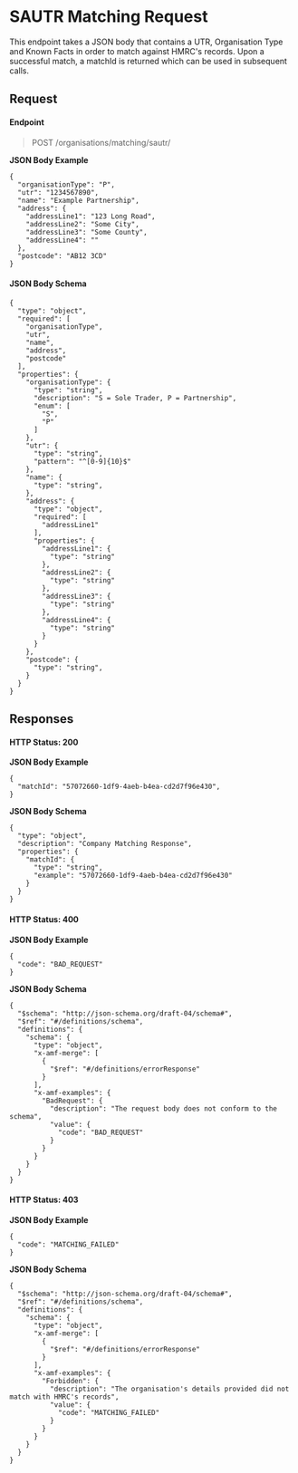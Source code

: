 # SAUTR Matching Request #

This endpoint takes a JSON body that contains a UTR, Organisation Type and Known Facts in order to match against HMRC's records. Upon a successful match, a matchId is returned which can be used in subsequent calls.

## Request ##

#### Endpoint ####

> POST /organisations/matching/sautr/

**JSON Body Example**

~~~~~~~~~~
{
  "organisationType": "P",
  "utr": "1234567890",
  "name": "Example Partnership",
  "address": {
    "addressLine1": "123 Long Road",
    "addressLine2": "Some City",
    "addressLine3": "Some County",
    "addressLine4": ""
  },
  "postcode": "AB12 3CD"
}
~~~~~~~~~~

#### JSON Body Schema ####

~~~~~~~~~~
{
  "type": "object",
  "required": [
    "organisationType",
    "utr",
    "name",
    "address",
    "postcode"
  ],
  "properties": {
    "organisationType": {
      "type": "string",
      "description": "S = Sole Trader, P = Partnership",
      "enum": [
        "S",
        "P"
      ]
    },
    "utr": {
      "type": "string",
      "pattern": "^[0-9]{10}$"
    },
    "name": {
      "type": "string",
    },
    "address": {
      "type": "object",
      "required": [
        "addressLine1"
      ],
      "properties": {
        "addressLine1": {
          "type": "string"
        },
        "addressLine2": {
          "type": "string"
        },
        "addressLine3": {
          "type": "string"
        },
        "addressLine4": {
          "type": "string"
        }
      }
    },
    "postcode": {
      "type": "string",
    }
  }
}
~~~~~~~~~~

## Responses ##

#### HTTP Status: 200 ####

**JSON Body Example**

~~~~~~~~~~
{
  "matchId": "57072660-1df9-4aeb-b4ea-cd2d7f96e430",
}
~~~~~~~~~~

**JSON Body Schema**

~~~~~~~~~~
{
  "type": "object",
  "description": "Company Matching Response",
  "properties": {
    "matchId": {
      "type": "string",
      "example": "57072660-1df9-4aeb-b4ea-cd2d7f96e430"
    }
  }
}
~~~~~~~~~~

#### HTTP Status: 400 ####

**JSON Body Example**

~~~~~~~~~~
{
  "code": "BAD_REQUEST"
}
~~~~~~~~~~

**JSON Body Schema**

~~~~~~~~~~
{
  "$schema": "http://json-schema.org/draft-04/schema#",
  "$ref": "#/definitions/schema",
  "definitions": {
    "schema": {
      "type": "object",
      "x-amf-merge": [
        {
          "$ref": "#/definitions/errorResponse"
        }
      ],
      "x-amf-examples": {
        "BadRequest": {
          "description": "The request body does not conform to the schema",
          "value": {
            "code": "BAD_REQUEST"
          }
        }
      }
    }
  }
}
~~~~~~~~~~

#### HTTP Status: 403 ####

**JSON Body Example**

~~~~~~~~~~
{
  "code": "MATCHING_FAILED"
}
~~~~~~~~~~

**JSON Body Schema**

~~~~~~~~~~
{
  "$schema": "http://json-schema.org/draft-04/schema#",
  "$ref": "#/definitions/schema",
  "definitions": {
    "schema": {
      "type": "object",
      "x-amf-merge": [
        {
          "$ref": "#/definitions/errorResponse"
        }
      ],
      "x-amf-examples": {
        "Forbidden": {
          "description": "The organisation's details provided did not match with HMRC's records",
          "value": {
            "code": "MATCHING_FAILED"
          }
        }
      }
    }
  }
}
~~~~~~~~~~